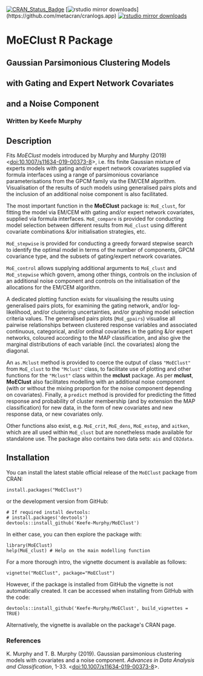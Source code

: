 [![CRAN_Status_Badge](https://www.r-pkg.org/badges/version/MoEClust)](https://cran.r-project.org/package=MoEClust)
[![rstudio mirror downloads](https://cranlogs.r-pkg.org/badges/MoEClust?)](https://github.com/metacran/cranlogs.app)
[![rstudio mirror downloads](https://cranlogs.r-pkg.org/badges/grand-total/MoEClust?color=82b4e8)](https://github.com/metacran/cranlogs.app)

# MoEClust R Package
## Gaussian Parsimonious Clustering Models
## with Gating and Expert Network Covariates
## and a Noise Component
### Written by Keefe Murphy

## Description

Fits _MoEClust_ models introduced by Murphy and Murphy (2019) <[doi:10.1007/s11634-019-00373-8](https://doi.org/10.1007/s11634-019-00373-8)>, i.e. fits finite Gaussian mixture of experts models with gating and/or expert network covariates supplied via formula interfaces using a range of parsimonious covariance parameterisations from the GPCM family via the EM/CEM algorithm. Visualisation of the results of such models using generalised pairs plots and the inclusion of an additional noise component is also facilitated.

The most important function in the __MoEClust__ package is: `MoE_clust`, for fitting the model via EM/CEM with gating and/or expert network covariates, supplied via formula interfaces. `MoE_compare` is provided for conducting model selection between different results from `MoE_clust` using different covariate combinations &/or initialisation strategies, etc. 

`MoE_stepwise` is provided for conducting a greedy forward stepwise search to identify the optimal model in terms of the number of components, GPCM covariance type, and the subsets of gating/expert network covariates.

`MoE_control` allows supplying additional arguments to `MoE_clust` and `MoE_stepwise` which govern, among other things, controls on the inclusion of an additional noise component and controls on the initialisation of the allocations for the EM/CEM algorithm.

A dedicated plotting function exists for visualising the results using generalised pairs plots, for examining the gating network, and/or log-likelihood, and/or clustering uncertainties, and/or graphing model selection criteria values. The generalised pairs plots (`MoE_gpairs`) visualise all pairwise relationships between clustered response variables and associated continuous, categorical, and/or ordinal covariates in the gating &/or expert networks, coloured according to the MAP classification, and also give the marginal distributions of each variable (incl. the covariates) along the diagonal.

An `as.Mclust` method is provided to coerce the output of class `"MoEClust"` from `MoE_clust` to the `"Mclust"` class, to facilitate use of plotting and other functions for the `"Mclust"` class within the __mclust__ package. As per __mclust__, __MoEClust__ also facilitates modelling with an additional noise component (with or without the mixing proportion for the noise component depending on covariates). Finally, a `predict` method is provided for predicting the fitted response and probability of cluster membership (and by extension the MAP classification) for new data, in the form of new covariates and new response data, or new covariates only.

Other functions also exist, e.g. `MoE_crit`, `MoE_dens`, `MoE_estep`, and `aitken`, which are all used within `MoE_clust` but are nonetheless made available for standalone use. The package also contains two data sets: `ais` and `CO2data`.

## Installation

You can install the latest stable official release of the `MoEClust` package from CRAN:

```
install.packages("MoEClust")
```

or the development version from GitHub:

```
# If required install devtools:  
# install.packages('devtools')  
devtools::install_github('Keefe-Murphy/MoEClust')
```

In either case, you can then explore the package with:

```
library(MoEClust)  
help(MoE_clust) # Help on the main modelling function
```

For a more thorough intro, the vignette document is available as follows:

```
vignette("MoEClust", package="MoEClust")
```

However, if the package is installed from GitHub the vignette is not automatically created. It can be accessed when installing from GitHub with the code:

```
devtools::install_github('Keefe-Murphy/MoEClust', build_vignettes = TRUE)
```

Alternatively, the vignette is available on the package's CRAN page.

### References
K. Murphy and T. B. Murphy (2019). Gaussian parsimonious clustering models with covariates and a noise component. _Advances in Data Analysis and Classification_, 1-33. <[doi:10.1007/s11634-019-00373-8](https://doi.org/10.1007/s11634-019-00373-8)>.
